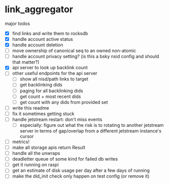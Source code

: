 # link_aggregator


major todos

- [x] find links and write them to rocksdb
- [x] handle account active status
- [x] handle account deletion
- [ ] move ownership of canonical seq to an owned non-atomic
- [ ] handle account privacy setting? (is this a bsky nsid config and should that matter?)
- [x] api server to look up backlink count
- [ ] other useful endpoints for the api server
  - [ ] show all nisd/path links to target
  - [ ] get backlinking dids
  - [ ] paging for all backlinking dids
  - [ ] get count + most recent dids
  - [ ] get count with any dids from provided set
- [ ] write this readme
- [ ] fix it sometimes getting stuck
- [ ] handle jetstream restart: don't miss events
  - [ ] especially: figure out what the risk is to rotating to another jetstream server in terms of gap/overlap from a different jetstream instance's cursor
- [ ] metrics!
- [ ] make all storage apis return Result
- [ ] handle all the unwraps
- [ ] deadletter queue of some kind for failed db writes
- [ ] get it running on raspi
- [ ] get an estimate of disk usage per day after a few days of running
- [ ] make the did_init check only happen on test config (or remove it)

